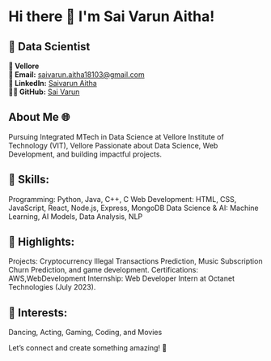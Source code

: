 # Hi there 👋 I'm Sai Varun Aitha!
## 🚀 Data Scientist 


**📍 Vellore** <br/>
**📧 Email:** saivarun.aitha18103@gmail.com<br/>
**🔗 LinkedIn:** [Saivarun Aitha](https://www.linkedin.com/in/saivarun-aitha/) <br/>
**👨‍💻 GitHub:** [Sai Varun](https://github.com/AITHASAIVARUN) <br/>

## About Me 🌐
Pursuing Integrated MTech in Data Science at Vellore Institute of Technology (VIT), Vellore Passionate about Data Science, Web Development, and building impactful projects.

## 🚀 Skills:
Programming: Python, Java, C++, C
Web Development: HTML, CSS, JavaScript, React, Node.js, Express, MongoDB
Data Science & AI: Machine Learning, AI Models, Data Analysis, NLP

## 🌟 Highlights:
Projects: Cryptocurrency Illegal Transactions Prediction, Music Subscription Churn Prediction, and game development.
Certifications: AWS,WebDevelopment
Internship: Web Developer Intern at Octanet Technologies (July 2023).

## 🌱 Interests:
Dancing, Acting, Gaming, Coding, and Movies

Let’s connect and create something amazing! 🚀
